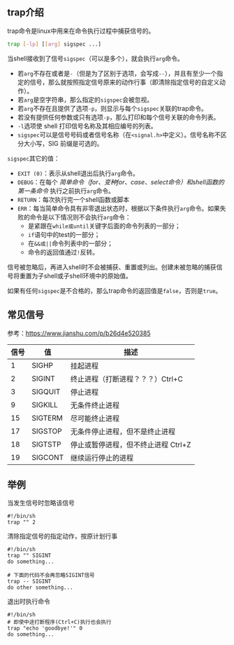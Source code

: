 ## trap介绍

trap命令是linux中用来在命令执行过程中捕获信号的。

```bash
trap [-lp] [[arg] sigspec ...]
```

当shell接收到了信号`sigspec`（可以是多个），就会执行`arg`命令。

- 若`arg`不存在或者是`-`（但是为了区别于选项，会写成`--`），并且有至少一个指定的信号，那么就按照指定信号原来的动作行事（即清除指定信号的自定义动作）。
- 若`arg`是空字符串，那么指定的`sigspec`会被忽视。
- 若`arg`不存在且提供了选项`-p`，则显示与每个`sigspec`关联的trap命令。
- 若没有提供任何参数或只有选项`-p`，那么打印和每个信号关联的命令列表。
- `-l`选项使 shell 打印信号名称及其相应编号的列表。
- `sigspec`可以是信号号码或者信号名称（在`<signal.h>`中定义）。信号名称不区分大小写，SIG 前缀是可选的。

`sigspec`其它的值：

- `EXIT (0)`：表示从shell退出后执行`arg`命令。
- `DEBUG`：在每个 *简单命令（for、变种for、case、select命令）和shell函数的第一条命令* 执行之前执行`arg`命令。
- `RETURN`：每次执行完一个shell函数或脚本
- `ERR`：每当简单命令具有非零退出状态时，根据以下条件执行`arg`命令。如果失败的命令是以下情况则不会执行`arg`命令：
    - 是紧跟在`while或until`关键字后面的命令列表的一部分；
    - `if`语句中的test的一部分；
    - 在`&&或||`命令列表中的一部分；
    - 命令的返回值通过`!`反转。

信号被忽略后，再进入shell时不会被捕获、重置或列出。创建未被忽略的捕获信号将重置为子shell或子shell环境中的原始值。

如果有任何`sigspec`是不合格的，那么trap命令的返回值是`false`，否则是`true`。

## 常见信号

参考：https://www.jianshu.com/p/b26d4e520385

| 信号 | 值      | 描述                                |
| ---- | ------- | ----------------------------------- |
| 1    | SIGHP   | 挂起进程                            |
| 2    | SIGINT  | 终止进程（打断进程？？？）Ctrl+C    |
| 3    | SIGQUIT | 停止进程                            |
| 9    | SIGKILL | 无条件终止进程                      |
| 15   | SIGTERM | 尽可能终止进程                      |
| 17   | SIGSTOP | 无条件停止进程，但不是终止进程      |
| 18   | SIGTSTP | 停止或暂停进程，但不终止进程 Ctrl+Z |
| 19   | SIGCONT | 继续运行停止的进程                  |

## 举例

当发生信号时忽略该信号

```shell
#!/bin/sh
trap "" 2
```

清除指定信号的指定动作，按原计划行事

```shell
#!/bin/sh
trap "" SIGINT
do something...

# 下面的代码不会再忽略SIGINT信号
trap -- SIGINT
do other something...
```

退出时执行命令

```shell
#!/bin/sh
# 即使中途打断程序(Ctrl+C)执行也会执行
trap "echo 'goodbye!'" 0
do something...
```

